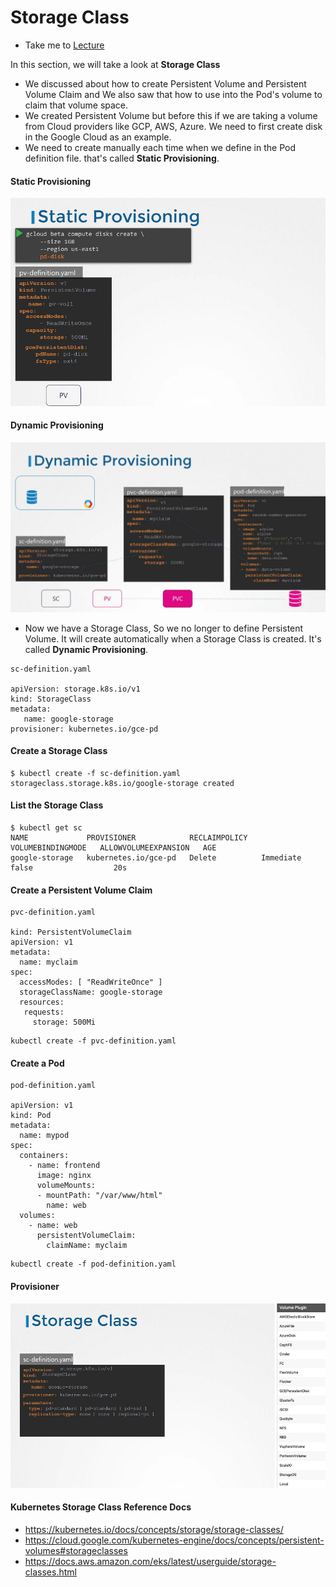 # Storage Class

- Take me to [Lecture](https://kodekloud.com/topic/storage-class/)

In this section, we will take a look at **Storage Class**

- We discussed about how to create Persistent Volume and Persistent Volume Claim and We also saw that how to use into the Pod's volume to claim that volume space.
- We created Persistent Volume but before this if we are taking a volume from Cloud providers like GCP, AWS, Azure. We need to first create disk in the Google Cloud as an example.
- We need to create manually each time when we define in the Pod definition file. that's called **Static Provisioning**.

#### Static Provisioning

![class-18](../../images/class18.PNG)

#### Dynamic Provisioning

![class-19](../../images/class19.PNG)

- Now we have a Storage Class, So we no longer to define Persistent Volume. It will create automatically when a Storage Class is created. It's called **Dynamic Provisioning**.

```
sc-definition.yaml

apiVersion: storage.k8s.io/v1
kind: StorageClass
metadata:
   name: google-storage
provisioner: kubernetes.io/gce-pd
```

#### Create a Storage Class

```
$ kubectl create -f sc-definition.yaml
storageclass.storage.k8s.io/google-storage created
```

#### List the Storage Class

```
$ kubectl get sc
NAME             PROVISIONER            RECLAIMPOLICY   VOLUMEBINDINGMODE   ALLOWVOLUMEEXPANSION   AGE
google-storage   kubernetes.io/gce-pd   Delete          Immediate           false                  20s
```

#### Create a Persistent Volume Claim

```
pvc-definition.yaml

kind: PersistentVolumeClaim
apiVersion: v1
metadata:
  name: myclaim
spec:
  accessModes: [ "ReadWriteOnce" ]
  storageClassName: google-storage       
  resources:
   requests:
     storage: 500Mi
```

```
kubectl create -f pvc-definition.yaml

```

#### Create a Pod

```
pod-definition.yaml

apiVersion: v1
kind: Pod
metadata:
  name: mypod
spec:
  containers:
    - name: frontend
      image: nginx
      volumeMounts:
      - mountPath: "/var/www/html"
        name: web
  volumes:
    - name: web
      persistentVolumeClaim:
        claimName: myclaim
```

```
kubectl create -f pod-definition.yaml
```

#### Provisioner

![class-20](../../images/class20.PNG)

#### Kubernetes Storage Class Reference Docs

- <https://kubernetes.io/docs/concepts/storage/storage-classes/>
- <https://cloud.google.com/kubernetes-engine/docs/concepts/persistent-volumes#storageclasses>
- <https://docs.aws.amazon.com/eks/latest/userguide/storage-classes.html>
